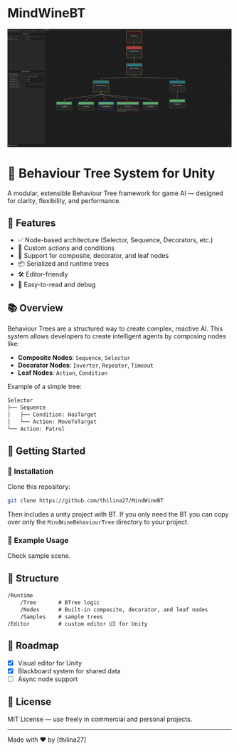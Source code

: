 # MindWineBT

![MindWine BT Screenshot](Img/MBT.png)

# 🧠 Behaviour Tree System for Unity

A modular, extensible Behaviour Tree framework for game AI — designed for clarity, flexibility, and performance.

## 🎯 Features

- ✅ Node-based architecture (Selector, Sequence, Decorators, etc.)
- 🧩 Custom actions and conditions
- 🔁 Support for composite, decorator, and leaf nodes
- 📦 Serialized and runtime trees
- 🛠️ Editor-friendly
- 📄 Easy-to-read and debug

## 📚 Overview

Behaviour Trees are a structured way to create complex, reactive AI. 
This system allows developers to create intelligent agents by composing nodes like:

- **Composite Nodes**: `Sequence`, `Selector`
- **Decorator Nodes**: `Inverter`, `Repeater`, `Timeout`
- **Leaf Nodes**: `Action`, `Condition`

Example of a simple tree:
```
Selector
├── Sequence
│   ├── Condition: HasTarget
│   └── Action: MoveToTarget
└── Action: Patrol
```

## 🚀 Getting Started

### 🔧 Installation

Clone this repository:

```bash
git clone https://github.com/thilina27/MindWineBT
```

Then includes a unity project with BT. If you only need the BT you can copy over only the `MindWineBehaviourTree` directory to your project.

### 🧱 Example Usage

Check sample scene.

## 📂 Structure

```
/Runtime
    /Tree       # BTree logic
    /Nodes      # Built-in composite, decorator, and leaf nodes
    /Samples    # sample trees
/Editor         # custom editor UI for Unity
```

## 📌 Roadmap

- [x] Visual editor for Unity
- [x] Blackboard system for shared data
- [ ] Async node support

## 📄 License

MIT License — use freely in commercial and personal projects.

---

Made with ❤️ by [thilina27]
